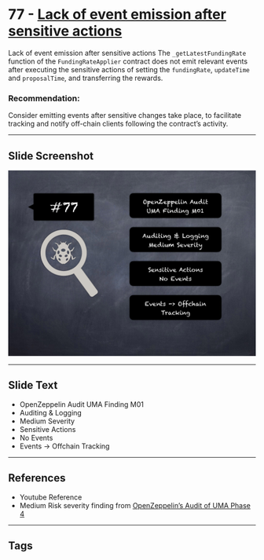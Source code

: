 
# 77 - [Lack of event emission after sensitive actions](./Lack%20of%20event%20emission%20after%20sensitive%20actions.md)

Lack of event emission after sensitive actions The `_getLatestFundingRate` function of the `FundingRateApplier` contract does not emit relevant events after executing the sensitive actions of setting the `fundingRate`, `updateTime` and `proposalTime`, and transferring the rewards.

### Recommendation:
Consider emitting events after sensitive changes take place, to facilitate tracking and notify off-chain clients following the contract’s activity.
___
## Slide Screenshot
![077.png](../../images/7.%20Audit%20Findings%20101/077.png)
___
## Slide Text
- OpenZeppelin Audit UMA Finding M01
- Auditing & Logging
- Medium Severity
- Sensitive Actions
- No Events
- Events -> Offchain Tracking
___
## References
- Youtube Reference
- Medium Risk severity finding from [OpenZeppelin’s Audit of UMA Phase 4](https://blog.openzeppelin.com/uma-audit-phase-4/)
___
## Tags
